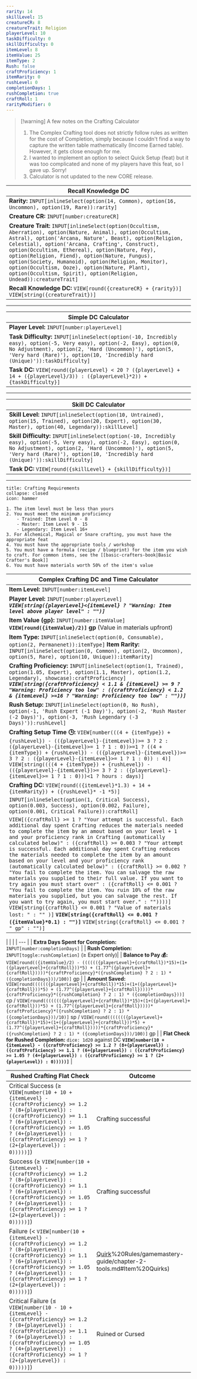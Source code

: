 ```yaml
---
rarity: 14
skillLevel: 15
creatureCR: 8
creatureTrait: Religion
playerLevel: 10
taskDifficulty: 0
skillDifficulty: 0
itemLevel: 8
itemValue: 25
itemType: 2
Rush: false
craftProficiency: 1
itemRarity: 0
rushLevel: 0
completionDays: 1
rushCompletion: true
craftRoll: 1
rarityModifier: 0
---
```



> [!warning] A few notes on the Crafting Calculator
> 1. The Complex Crafting tool does not strictly follow rules as written for the cost of Completion, simply because I couldn't find a way to capture the written table mathematically (Income Earned table). However, it gets close enough for me.
> 2. I wanted to implement an option to select Quick Setup (feat) but it was too complicated and none of my players have this feat, so I gave up. Sorry!
> 3. Calculator is not updated to the new CORE release.




| Recall Knowledge DC                                                                                 |                                                                                                                
| --------------------------------------------------------------------------------------------------- |
| **Rarity:** `INPUT[inlineSelect(option(14, Common), option(16, Uncommon), option(19, Rare)):rarity]` |                                                                                   
| **Creature CR:** `INPUT[number:creatureCR]`     |                                                     
| **Creature Trait:** `INPUT[inlineSelect(option(Occultism, Aberration), option(Nature, Animal), option(Occultism, Astral), option('Arcana, Nature', Beast), option(Religion, Celestial), option('Arcana, Crafting', Construct), option(Occultism, Ethereal), option(Nature, Fey), option(Religion, Fiend), option(Nature, Fungus), option(Society, Humanoid), option(Religion, Monitor), option(Occultism, Ooze), option(Nature, Plant), option(Occultism, Spirit), option(Religion, Undead)):creatureTrait]` |
| **Recall Knowledge DC:** `VIEW[round({creatureCR} + {rarity})]`    `VIEW[string({creatureTrait})]`                                   |

---

| Simple DC Calculator                                                                                 |                                                                                                                
| --------------------------------------------------------------------------------------------------- |
| **Player Level:** `INPUT[number:playerLevel]` |                                                                                                                  
| **Task Difficulty:** `INPUT[inlineSelect(option(-10, Incredibly easy), option(-5, Very easy), option(-2, Easy), option(0, No Adjustment), option(2, 'Hard (Uncommon)'), option(5, 'Very hard (Rare)'), option(10, 'Incredibly hard (Unique)')):taskDifficulty]` |
| **Task DC:** `VIEW[round({playerLevel} < 20 ? ({playerLevel} + 14 + ({playerLevel}/3)) : ({playerLevel}*2)) + {taskDifficulty}]`  |

---

| Skill DC Calculator                                                                                 |                                                                                                                
| --------------------------------------------------------------------------------------------------- |
| **Skill Level:** `INPUT[inlineSelect(option(10, Untrained), option(15, Trained), option(20, Expert), option(30, Master), option(40, Legendary)):skillLevel]` |                                                                                                                  
| **Skill Difficulty:** `INPUT[inlineSelect(option(-10, Incredibly easy), option(-5, Very easy), option(-2, Easy), option(0, No Adjustment), option(2, 'Hard (Uncommon)'), option(5, 'Very hard (Rare)'), option(10, 'Incredibly hard (Unique)')):skillDifficulty]` |
| **Task DC:** `VIEW[round({skillLevel} + {skillDifficulty})]`|

---
```ad-info
title: Crafting Requirements
collapse: closed
icon: hammer

1. The item level must be less than yours
2. You must meet the minimum proficiency
	- Trained: Item Level 0 - 8
	- Master: Item Level 9 - 15
	- Legendary: Item Level 16+
3. For Alchemical, Magical or Snare crafting, you must have the appropriate feat
4. You must have the appropriate tools / workshop
5. You must have a formula (recipe / blueprint) for the item you wish to craft. For common items, see the [[basic-crafters-book|Basic Crafter's Book]]
6. You must have materials worth 50% of the item's value

```



| Complex Crafting DC and Time Calculator                                                                                 |                                                                                                                
| -------------- |
| **Item Level:** `INPUT[number:itemLevel]` |       
| **Player Level:** `INPUT[number:playerLevel]` _**`VIEW[string({playerLevel}<{itemLevel} ? "Warning: Item level above player level" : "")]`**_|
| **Item Value (gp):** `INPUT[number:itemValue]` **`VIEW[round({itemValue}/2)]` gp** (Value in materials upfront)|
| **Item Type:** `INPUT[inlineSelect(option(0, Consumable), option(2, Permanenet)):itemType]`  **Item Rarity:** `INPUT[inlineSelect(option(0, Common), option(2, Uncommon), option(5, Rare), option(10, Unique)):itemRarity]`|
| **Crafting Proficiency:** `INPUT[inlineSelect(option(1, Trained), option(1.05, Expert), option(1.1, Master), option(1.2, Legendary), showcase):craftProficiency]` _**`VIEW[string({craftProficiency} < 1.1 & {itemLevel} >= 9 ? "Warning: Proficiency too low" : ({craftProficiency} < 1.2 & {itemLevel} >=16 ? "Warning: Proficiency too low" : ""))]`**_ |
| **Rush Setup:** `INPUT[inlineSelect(option(0, No Rush), option(-1, 'Rush Expert (-1 Day)'), option(-2, 'Rush Master (-2 Days)'), option(-3, 'Rush Legendary (-3 Days)')):rushLevel]` |
| **Crafting Setup Time 🕒:** `VIEW[number(((4 + {itemType}) + {rushLevel}) - (({playerLevel}-{itemLevel})>= 3 ? 2 : ({playerLevel}-{itemLevel}>= 1 ? 1 : 0))>=1 ? ((4 + {itemType}) + {rushLevel}) - (({playerLevel}-{itemLevel})>= 3 ? 2 : ({playerLevel}-{itemLevel}>= 1 ? 1 : 0)) : 4)]` `VIEW[string((((4 + {itemType}) + {rushLevel}) - (({playerLevel}-{itemLevel})>= 3 ? 2 : ({playerLevel}-{itemLevel}>= 1 ? 1 : 0)))<1 ? hours : days)]`|
| **Crafting DC:** `VIEW[round(({itemLevel}*1.3) + 14 + {itemRarity}) + ({rushLevel}* -1 *5)]`                                   |
| `INPUT[inlineSelect(option(1, Critical Success), option(0.003, Success), option(0.002, Failure), option(0.001, Critical Failure)):craftRoll]`|
| `VIEW[({craftRoll} >= 1 ? "Your attempt is successful. Each additional day spent Crafting reduces the materials needed to complete the item by an amout based on your level + 1 and your proficiency rank in Crafting (automatically calculated below)" : ({craftRoll} >= 0.003 ? "Your attempt is successful. Each additional day spent Crafting reduces the materials needed to complete the item by an amount based on your level and your proficiency rank (automatically calculated below)" : ({craftRoll} >= 0.002 ? "You fail to complete the item. You can salvage the raw materials you supplied to their full value. If you want to try again you must start over" : ({craftRoll} <= 0.001 ? "You fail to complete the item. You ruin 10% of the raw materials you supplied, but you can salvage the rest. If you want to try again, you must start over." : ""))))]` `VIEW[string({craftRoll} <= 0.001 ? "Value of materials lost: " : "" )]` **`VIEW[string({craftRoll} <= 0.001 ?  ({itemValue}*0.1) : "")]`** `VIEW[string({craftRoll} <= 0.001 ? " gp" : "")]`|

|  |  |
| --- |
| **Extra Days Spent for Completion:** `INPUT[number:completionDays]` |
| **Rush Completion:** `INPUT[toggle:rushCompletion]` (≥ Expert only)|
| **Balance to Pay 💰:** `VIEW[round(({itemValue}/2) - (((((({playerLevel}+{craftRoll})*15)+(1+({playerLevel}+{craftRoll}))*5) + (1.77^({playerLevel}+{craftRoll}))))*{craftProficiency}*({rushCompletion} ? 2 : 1) * ({completionDays}))/100)]` gp |
| **Amount Saved:** `VIEW[round(((((({playerLevel}+{craftRoll})*15)+(1+({playerLevel}+{craftRoll}))*5) + (1.77^({playerLevel}+{craftRoll}))))*{craftProficiency}*({rushCompletion} ? 2 : 1) * ({completionDays}))]` cp  /  `VIEW[round((((((({playerLevel}+{craftRoll})*15)+(1+({playerLevel}+{craftRoll}))*5) + (1.77^({playerLevel}+{craftRoll}))))*{craftProficiency}*({rushCompletion} ? 2 : 1) * ({completionDays}))/10)]` sp  /  `VIEW[round((((((({playerLevel}+{craftRoll})*15)+(1+({playerLevel}+{craftRoll}))*5) + (1.77^({playerLevel}+{craftRoll}))))*{craftProficiency}*({rushCompletion} ? 2 : 1) * ({completionDays}))/100)]` gp |
| **Flat Check for Rushed Completion:** `dice: 1d20` against DC **`VIEW[number(10 + {itemLevel} - ({craftProficiency} >= 1.2 ? (8+{playerLevel}) : ({craftProficiency} >= 1.1 ? (6+{playerLevel}) : ({craftProficiency} >= 1.05 ? (4+{playerLevel}) : ({craftProficiency} >= 1 ? (2+{playerLevel}) : 0)))))]`** |


| Rushed Crafting Flat Check | Outcome |
| ---- | ----- |
| Critical Success (≥ `VIEW[number(10 + 10 + {itemLevel} - ({craftProficiency} >= 1.2 ? (8+{playerLevel}) : ({craftProficiency} >= 1.1 ? (6+{playerLevel}) : ({craftProficiency} >= 1.05 ? (4+{playerLevel}) : ({craftProficiency} >= 1 ? (2+{playerLevel}) : 0)))))]`) | Crafting successful |
| Success (≥ `VIEW[number(10 + {itemLevel} - ({craftProficiency} >= 1.2 ? (8+{playerLevel}) : ({craftProficiency} >= 1.1 ? (6+{playerLevel}) : ({craftProficiency} >= 1.05 ? (4+{playerLevel}) : ({craftProficiency} >= 1 ? (2+{playerLevel}) : 0)))))]`) | Crafting successful |
| Failure (< `VIEW[number(10 + {itemLevel} - ({craftProficiency} >= 1.2 ? (8+{playerLevel}) : ({craftProficiency} >= 1.1 ? (6+{playerLevel}) : ({craftProficiency} >= 1.05 ? (4+{playerLevel}) : ({craftProficiency} >= 1 ? (2+{playerLevel}) : 0)))))]`) | [Quirk](../3)%20Rules/gamemastery-guide/chapter-2-tools.md#Item%20Quirks) |
| Critical Failure (≤ `VIEW[number(10 - 10 + {itemLevel} - ({craftProficiency} >= 1.2 ? (8+{playerLevel}) : ({craftProficiency} >= 1.1 ? (6+{playerLevel}) : ({craftProficiency} >= 1.05 ? (4+{playerLevel}) : ({craftProficiency} >= 1 ? (2+{playerLevel}) : 0)))))]`)| Ruined or Cursed |
